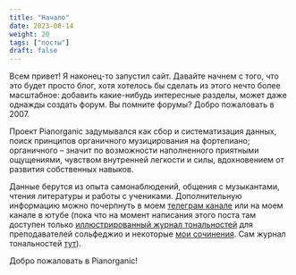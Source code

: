```yaml
---
title: "Начало"
date: 2023-08-14
weight: 20
tags: ["посты"]
draft: false
---
```




Всем привет! Я наконец-то запустил сайт. Давайте начнем с того, что это будет просто блог, хотя хотелось бы сделать из этого нечто более масштабное: добавить какие-нибудь интересные разделы, может даже однажды создать форум. Вы помните форумы? Добро пожаловать в 2007.

Проект Pianorganic задумывался как сбор и систематизация данных, поиск принципов органичного музицирования на фортепиано; органичного – значит по возможности наполненного приятными ощущениями, чувством внутренней легкости и силы, вдохновением от развития собственных навыков.

Данные берутся из опыта самонаблюдений, общения с музыкантами, чтения литературы и работы с учениками. Дополнительную информацию можно почерпнуть в моем [телеграм канале](https://t.me/pianorganic) или на моем канале в ютубе (пока что на момент написания этого поста там доступен только [иллюстрированный журнал тональностей](https://youtube.com/playlist?list=PLiPBIFBFkxDacbGmvnoVptg0QR4JGLEFS) для преподавателей сольфеджио и некоторые [мои сочинения](https://youtube.com/playlist?list=PLiPBIFBFkxDamYUMr85GYMVMq0gTF5FhA). Cам журнал тональностей [тут](/ru/blog/beginning/solfege.pdf)).

Добро пожаловать в Pianorganic!


